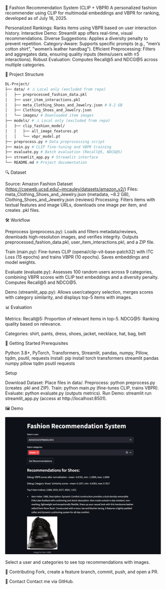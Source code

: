 👗 Fashion Recommendation System (CLIP + VBPR)
A personalized fashion recommender using CLIP for multimodal embeddings and VBPR for ranking, developed as of July 16, 2025.

Personalized Rankings: Ranks items using VBPR based on user interaction history.
Interactive Demo: Streamlit app offers real-time, visual recommendations.
Diverse Suggestions: Applies a diversity penalty to prevent repetition.
Category-Aware: Supports specific prompts (e.g., "men’s cotton shirt", "women’s leather handbag").
Efficient Preprocessing: Filters and aggregates data, ensuring quality inputs (items/users with ≥5 interactions).
Robust Evaluation: Computes Recall@5 and NDCG@5 across multiple categories.


📂 Project Structure

``` bash
DL-Project/
├── data/ # ⚠ Local only (excluded from repo)
│   ├── preprocessed_fashion_data.pkl
│   ├── user_item_interactions.pkl
│   ├── meta_Clothing_Shoes_and_Jewelry.json # 8.2 GB
│   ├── Clothing_Shoes_and_Jewelry.json
│   └── images/ # Downloaded item images
├── models/ # ⚠ Local only (excluded from repo)
│   ├── clip_fashion_model/
│   │   ├── all_image_features.pt
│   │   └── vbpr_model.pt
├── preprocess.py # Data preprocessing script
├── main.py # CLIP fine-tuning and VBPR training
├── evaluate.py # Batch evaluation (Recall@5, NDCG@5)
├── streamlit_app.py # Streamlit interface
└── README.md # Project documentation
```


🔍 Dataset

Source: Amazon Fashion Dataset (https://cseweb.ucsd.edu/~jmcauley/datasets/amazon_v2/)
Files: meta_Clothing_Shoes_and_Jewelry.json (metadata, ~8.2 GB), Clothing_Shoes_and_Jewelry.json (reviews)
Processing: Filters items with textual features and image URLs, downloads one image per item, and creates .pkl files.


🛠️ Workflow

Preprocess (preprocess.py):
Loads and filters metadata/reviews, downloads high-resolution images, and verifies integrity.
Outputs preprocessed_fashion_data.pkl, user_item_interactions.pkl, and a ZIP file.


Train (main.py):
Fine-tunes CLIP (openai/clip-vit-base-patch32) with ITC Loss (15 epochs) and trains VBPR (10 epochs).
Saves embeddings and model weights.


Evaluate (evaluate.py):
Assesses 100 random users across 9 categories, combining VBPR scores with CLIP text embeddings and a diversity penalty.
Computes Recall@5 and NDCG@5.


Demo (streamlit_app.py):
Allows user/category selection, merges scores with category similarity, and displays top-5 items with images.




📊 Evaluation

Metrics: 
Recall@5: Proportion of relevant items in top-5.
NDCG@5: Ranking quality based on relevance.


Categories: shirt, pants, dress, shoes, jacket, necklace, hat, bag, belt


🚀 Getting Started
Prerequisites

Python 3.8+, PyTorch, Transformers, Streamlit, pandas, numpy, Pillow, tqdm, psutil, requests
Install: pip install torch transformers streamlit pandas numpy pillow tqdm psutil requests

Setup

Download Dataset: Place files in data/.
Preprocess: python preprocess.py (creates .pkl and ZIP).
Train: python main.py (fine-tunes CLIP, trains VBPR).
Evaluate: python evaluate.py (outputs metrics).
Run Demo: streamlit run streamlit_app.py (access at http://localhost:8501).


🖼️ Demo

![alt text](https://github.com/aniruddha7599/fashion-recommendation-clip-vbpr/blob/main/example.png)

Select a user and categories to see top recommendations with images.



🤝 Contributing
Fork, create a feature branch, commit, push, and open a PR.

📧 Contact
Contact me via GitHub.

